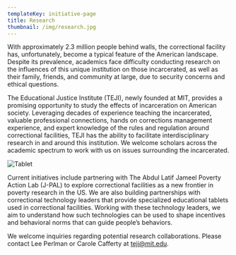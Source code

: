 ```yaml
---
templateKey: initiative-page
title: Research
thumbnail: /img/research.jpg
---
```


With approximately 2.3 million people behind walls, the correctional facility has, unfortunately, become a typical feature of the American landscape. Despite its prevalence, academics face difficulty conducting research on  the influences of this unique institution on those incarcerated, as well as their family, friends, and community at large, due to security concerns and ethical questions.

The Educational Justice Institute (TEJI), newly founded at MIT, provides a promising opportunity to study the effects of incarceration on American society. Leveraging decades of experience teaching the incarcerated, valuable professional connections, hands on corrections management experience, and expert knowledge of the rules and regulation around correctional facilities, TEJI has the ability to facilitate interdisciplinary research in and around this institution. We welcome scholars across the academic spectrum to work with us on issues surrounding the incarcerated.

![Tablet](/img/tablets.png)

Current initiatives include partnering with The Abdul Latif Jameel Poverty Action Lab (J-PAL) to explore correctional facilities as a new frontier in poverty research in the US. We are also building partnerships with correctional technology leaders that provide specialized educational tablets used in correctional facilities.  Working with these technology leaders, we aim to understand how such technologies can be used to shape incentives and behavioral norms that can guide people’s behaviors.

We welcome inquiries regarding potential research collaborations. Please contact Lee Perlman or Carole Cafferty at <a href="mailto:teji@mit.edu">teji@mit.edu</a>.
